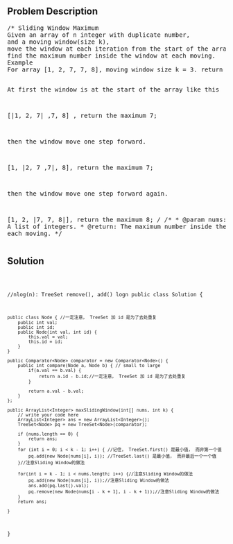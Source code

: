 <!--
<style>
  body { font-family: Arial, sans-serif; }
  .container { max-width: 100%; margin: 50px auto; padding: 10px; }
  .comment-block { background-color: #f9f9f9; padding: 10px; border-left: 5px solid #ccc; max-width: 400px; margin: 20px auto; overflow-wrap: break-word; white-space: pre-wrap; }
  .code-block { background-color: #f4f4f4; padding: 10px; border: 1px solid #ddd; max-width: 400px; margin: 20px auto; overflow-wrap: break-word; white-space: pre-wrap; }
</style>
-->

<div class='container'>
<h2>Problem Description</h2>
<div class='comment-block'>
<pre>
/* Sliding Window Maximum
Given an array of n integer with duplicate number, 
and a moving window(size k), 
move the window at each iteration from the start of the array, 
find the maximum number inside the window at each moving.
Example
For array [1, 2, 7, 7, 8], moving window size k = 3. return [7, 7, 8]

At first the window is at the start of the array like this

[|1, 2, 7| ,7, 8] , return the maximum 7;

then the window move one step forward.

[1, |2, 7 ,7|, 8], return the maximum 7;

then the window move one step forward again.

[1, 2, |7, 7, 8|], return the maximum 8;
*/
    /**
     * @param nums: A list of integers.
     * @return: The maximum number inside the window at each moving.
     */
</pre>
</div>

<h2>Solution</h2>
<div class='code-block'>
<pre><code class='language-java'>

//nlog(n): TreeSet remove(), add() logn
public class Solution {
    
    public class Node { //一定注意， TreeSet 加 id 是为了去处重复
        public int val;
        public int id;
        public Node(int val, int id) {
            this.val = val;
            this.id = id;
        }
    }
    
    public Comparator<Node> comparator = new Comparator<Node>() {
        public int compare(Node a, Node b) { // small to large
            if(a.val == b.val) {
                return a.id - b.id;//一定注意， TreeSet 加 id 是为了去处重复
            }
            
            return a.val - b.val;
        }
    };
    
    public ArrayList<Integer> maxSlidingWindow(int[] nums, int k) {
        // write your code here
    	ArrayList<Integer> ans = new ArrayList<Integer>();
        TreeSet<Node> pq = new TreeSet<Node>(comparator);
        
        if (nums.length == 0) {
            return ans;
        }
        for (int i = 0; i < k - 1; i++) { //记住， TreeSet.first() 是最小值， 而非第一个值
            pq.add(new Node(nums[i], i)); //TreeSet.last() 是最小值， 而非最后一个一个值
        }//注意Sliding Window的做法
        
        for(int i = k - 1; i < nums.length; i++) {//注意Sliding Window的做法
            pq.add(new Node(nums[i], i));//注意Sliding Window的做法
            ans.add(pq.last().val);
            pq.remove(new Node(nums[i - k + 1], i - k + 1));//注意Sliding Window的做法
        }
        return ans;

    }
}</code></pre>
</div>
</div>
